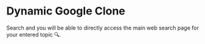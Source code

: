  Dynamic Google Clone 
======================
Search and you will be able to directly access the main web search page for your entered topic 🔍.
